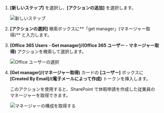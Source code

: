 1. **[新しいステップ]** を選択し、**[アクションの追加]** を選択します。
   
    ![新しいステップ](includes/media/modern-approvals/select-sharepoint-add-action.png)
2. **[アクションの選択]** 検索ボックスに**「get manager」(マネージャー取得)** と入力します。
3. **[Office 365 Users - Get manager]/(Office 365 ユーザー - マネージャー取得)** アクションを検索して選択します。
   
    ![Office ユーザーの選択](includes/media/modern-approvals/add-get-manager-action.png)
4. **[Get manager]/(マネージャー取得)** カードの **[ユーザー]** ボックスに **[Created By Email]/(電子メールによって作成)** トークンを挿入します。
   
    このアクションを使用すると、SharePoint で休暇申請を作成した従業員のマネージャーを取得できます。
   
    ![マネージャーの構成を取得する](includes/media/modern-approvals/get-manager-card.png)

